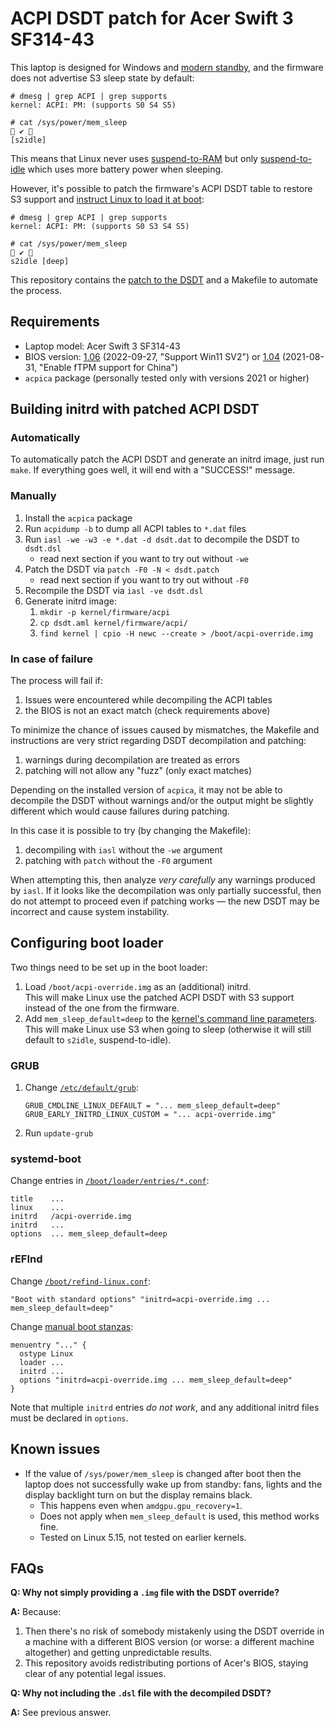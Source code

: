 # ACPI DSDT patch for Acer Swift 3 SF314-43

This laptop is designed for Windows and [modern standby](https://docs.microsoft.com/en-us/windows-hardware/design/device-experiences/modern-standby),
and the firmware does not advertise S3 sleep state by default:

```
# dmesg | grep ACPI | grep supports
kernel: ACPI: PM: (supports S0 S4 S5)
```
```
# cat /sys/power/mem_sleep                                                            ✔  
[s2idle]
```
This means that Linux never uses [suspend-to-RAM](https://www.kernel.org/doc/html/latest/admin-guide/pm/sleep-states.html#suspend-to-ram)
but only [suspend-to-idle](https://www.kernel.org/doc/html/latest/admin-guide/pm/sleep-states.html#suspend-to-idle)
which uses more battery power when sleeping.


However, it's possible to patch the firmware's ACPI DSDT table to restore S3 support and
[instruct Linux to load it at boot](https://www.kernel.org/doc/html/latest/admin-guide/acpi/initrd_table_override.html):
```
# dmesg | grep ACPI | grep supports
kernel: ACPI: PM: (supports S0 S3 S4 S5)
```
```
# cat /sys/power/mem_sleep                                                            ✔  
s2idle [deep]
```

This repository contains the [patch to the DSDT](dsdt.patch) and a Makefile to automate the process.

## Requirements

- Laptop model: Acer Swift 3 SF314-43
- BIOS version: [1.06](https://global-download.acer.com/GDFiles/BIOS/BIOS/BIOS_Acer_1.06_A_A.zip?acerid=637998440494605648)&nbsp;(2022-09-27, "Support Win11 SV2")
             or [1.04](https://global-download.acer.com/GDFiles/BIOS/BIOS/BIOS_Acer_1.04_A_A.zip?acerid=637659969200273816)&nbsp;(2021-08-31, "Enable fTPM support for China")
- `acpica` package (personally tested only with versions 2021 or higher)

## Building initrd with patched ACPI DSDT

### Automatically

To automatically patch the ACPI DSDT and generate an initrd image, just run `make`.
If everything goes well, it will end with a "SUCCESS!" message.

### Manually
1. Install the `acpica` package
2. Run `acpidump -b` to dump all ACPI tables to `*.dat` files
3. Run `iasl -we -w3 -e *.dat -d dsdt.dat` to decompile the DSDT to `dsdt.dsl`
   - read next section if you want to try out without `-we`
4. Patch the DSDT via `patch -F0 -N < dsdt.patch`
   - read next section if you want to try out without `-F0`
5. Recompile the DSDT via `iasl -ve dsdt.dsl`
6. Generate initrd image:
   1. `mkdir -p kernel/firmware/acpi`
   2. `cp dsdt.aml kernel/firmware/acpi/`
   3. `find kernel | cpio -H newc --create > /boot/acpi-override.img`

### In case of failure

The process will fail if:
1. Issues were encountered while decompiling the ACPI tables
2. the BIOS is not an exact match (check requirements above)

To minimize the chance of issues caused by mismatches, the Makefile and
instructions are very strict regarding DSDT decompilation and patching:
1. warnings during decompilation are treated as errors
2. patching will not allow any "fuzz" (only exact matches)

Depending on the installed version of `acpica`, it may not be able to decompile
the DSDT without warnings and/or the output might be slightly different which
would cause failures during patching.

In this case it is possible to try (by changing the Makefile):
1. decompiling with `iasl` without the `-we` argument
2. patching with `patch` without the `-F0` argument

When attempting this, then analyze *very carefully* any warnings produced by
`iasl`. If it looks like the decompilation was only partially successful, then
do not attempt to proceed even if patching works — the new DSDT may be incorrect
and cause system instability.

## Configuring boot loader

Two things need to be set up in the boot loader:
1. Load `/boot/acpi-override.img` as an (additional) initrd.\
   This will make Linux use the patched ACPI DSDT with S3 support instead of the one from the firmware.
2. Add `mem_sleep_default=deep` to the
   [kernel's command line parameters](https://www.kernel.org/doc/html/latest/admin-guide/kernel-parameters.html).\
   This will make Linux use S3 when going to sleep (otherwise it will still default to `s2idle`, suspend-to-idle).

### GRUB

1. Change [`/etc/default/grub`](https://www.gnu.org/software/grub/manual/grub/html_node/Simple-configuration.html):
   ```
   GRUB_CMDLINE_LINUX_DEFAULT = "... mem_sleep_default=deep"
   GRUB_EARLY_INITRD_LINUX_CUSTOM = "... acpi-override.img"
   ```
2. Run `update-grub`

### systemd-boot

Change entries in [`/boot/loader/entries/*.conf`](https://www.freedesktop.org/software/systemd/man/loader.conf.html):
```
title    ...
linux    ...
initrd   /acpi-override.img
initrd   ...
options  ... mem_sleep_default=deep
```

### rEFInd

Change [`/boot/refind-linux.conf`](https://www.rodsbooks.com/refind/linux.html#refind_linux):
```
"Boot with standard options" "initrd=acpi-override.img ... mem_sleep_default=deep"
```
Change [manual boot stanzas](https://www.rodsbooks.com/refind/configfile.html#stanzas):
```
menuentry "..." {
  ostype Linux
  loader ...
  initrd ...
  options "initrd=acpi-override.img ... mem_sleep_default=deep"
}
```
Note that multiple `initrd` entries *do not work*, and any additional initrd files
must be declared in `options`.

## Known issues

- If the value of `/sys/power/mem_sleep` is changed after boot then the laptop
  does not successfully wake up from standby: fans, lights and the display backlight turn on but the display remains black.
  - This happens even when `amdgpu.gpu_recovery=1`.
  - Does not apply when `mem_sleep_default` is used, this method works fine.
  - Tested on Linux 5.15, not tested on earlier kernels.


## FAQs

**Q: Why not simply providing a `.img` file with the DSDT override?**

**A:** Because:
1. Then there's no risk of somebody mistakenly using the DSDT override in a
   machine with a different BIOS version (or worse: a different machine
   altogether) and getting unpredictable results.
2. This repository avoids redistributing portions of Acer's BIOS, staying
   clear of any potential legal issues.

**Q: Why not including the `.dsl` file with the decompiled DSDT?**

**A:** See previous answer.
